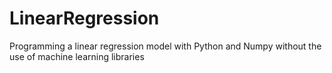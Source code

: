 # LinearRegression
Programming a linear regression model with Python and Numpy without the use of machine learning libraries
